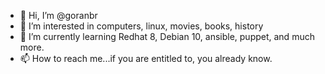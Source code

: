 - 👋 Hi, I’m @goranbr
- 👀 I’m interested in computers, linux, movies, books, history
- 🌱 I’m currently learning Redhat 8, Debian 10, ansible, puppet, and much more.
- 📫 How to reach me...if you are entitled to, you already know.

<!---
goranbr/goranbr is a ✨ special ✨ repository because its `README.md` (this file) appears on your GitHub profile.
You can click the Preview link to take a look at your changes.
--->
